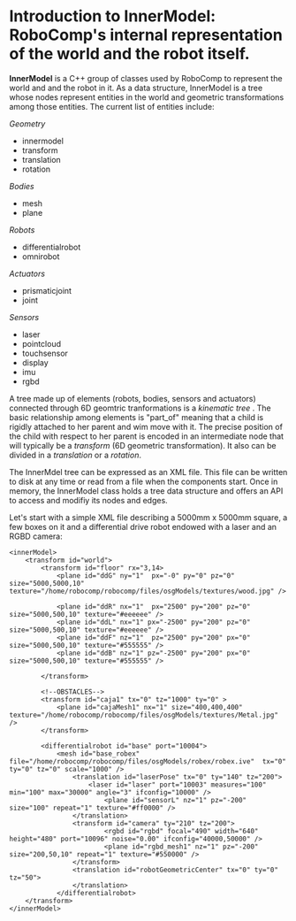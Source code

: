# Introduction to InnerModel: RoboComp's internal representation of the world and the robot itself.

**InnerModel** is a C++ group of classes used by RoboComp to represent the world and and the robot in it. As a data structure, InnerModel is a tree whose nodes represent entities in the world and geometric transformations among those entities. The current list of entities include:

*Geometry*
- innermodel
- transform
- translation
- rotation

*Bodies*
- mesh
- plane 

*Robots*
- differentialrobot
- omnirobot

*Actuators*
- prismaticjoint
- joint

*Sensors*
- laser
- pointcloud
- touchsensor
- display
- imu
- rgbd


A tree made up of elements (robots, bodies, sensors and actuators) connected through 6D geomtric tranformations is a _kinematic tree_ . The basic relationship among elements is "part_of" meaning that a child is rigidly attached to her parent and wim move with it. The precise position of the child with respect to her parent is encoded in an intermediate node that will typically  be a _transform_ (6D geometric transformation). It also can be divided in a _translation_ or a _rotation_.

The InnerMdel tree can be expressed as an XML file. This file can be written to disk at any time or read from a file when the components start. Once in memory, the InnerModel class holds a tree data structure and offers an API to access and modifiy its nodes and edges.

Let's start with a simple XML file describing a 5000mm x 5000mm square, a few boxes on it and a differential drive robot endowed with a laser and an RGBD camera:

~~~~
<innerModel>
	<transform id="world">
		<transform id="floor" rx="3,14>
		    <plane id="ddG" ny="1"  px="-0" py="0" pz="0" size="5000,5000,10" texture="/home/robocomp/robocomp/files/osgModels/textures/wood.jpg" /> 
	
			<plane id="ddR" nx="1"  px="2500" py="200" pz="0" size="5000,500,10" texture="#eeeeee" />
			<plane id="ddL" nx="1" px="-2500" py="200" pz="0" size="5000,500,10" texture="#eeeeee" />		
			<plane id="ddF" nz="1"  pz="2500" py="200" px="0" size="5000,500,10" texture="#555555" />
			<plane id="ddB" nz="1" pz="-2500" py="200" px="0" size="5000,500,10" texture="#555555" />
	
		</transform>

		<!--OBSTACLES-->
		<transform id="caja1" tx="0" tz="1000" ty="0" >
			<plane id="cajaMesh1" nx="1" size="400,400,400"  texture="/home/robocomp/robocomp/files/osgModels/textures/Metal.jpg" />
		</transform>
			
		<differentialrobot id="base" port="10004">
			<mesh id="base_robex" file="/home/robocomp/robocomp/files/osgModels/robex/robex.ive"  tx="0" ty="0" tz="0" scale="1000" />
				<translation id="laserPose" tx="0" ty="140" tz="200">
					<laser id="laser" port="10003" measures="100" min="100" max="30000" angle="3" ifconfig="10000" />
						<plane id="sensorL" nz="1" pz="-200" size="100" repeat="1" texture="#ff0000" /> 
				</translation>	
				<transform id="camera" ty="210" tz="200">
						<rgbd id="rgbd" focal="490" width="640" height="480" port="10096" noise="0.00" ifconfig="40000,50000" />
						<plane id="rgbd_mesh1" nz="1" pz="-200" size="200,50,10" repeat="1" texture="#550000" />
				</transform>
				<translation id="robotGeometricCenter" tx="0" ty="0" tz="50">
				</translation>
			</differentialrobot>
	</transform>
</innerModel>
~~~~
